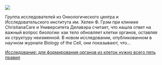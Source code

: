 <!--2025-07-20 11:33:30-->
<div class="yb">
  <div class="rss habr"><img src="https://habrastorage.org/getpro/habr/upload_files/79f/9b0/746/79f9b0746ef5522930fd4da0000dea9e.jpg" /><p>Группа исследователей из Онкологического центра и Исследовательского института им. Хелен Ф. Грэм при клинике ChristianaCare и Университета Делавэра считает, что нашла ответ на важный вопрос биологии: как тело обновляет клетки органов, оставляя их структуру неизменной. В новом исследовании, опубликованном в научном журнале Biology of the Cell, они показывают, что... <p class="titl"><a href="https://habr.com/ru/news/929306/?utm_source=habrahabr&utm_medium=rss&utm_campaign=929306">Исследование: для формирования органов из клеток нужно всего пять правил</a></p></div>
</div>
